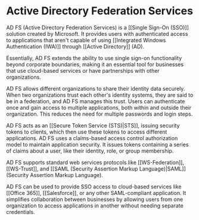 # Active Directory Federation Services

AD FS (Active Directory Federation Services) is a [[Single Sign-On (SSO)]] solution created by Microsoft. It provides users with authenticated access to applications that aren't capable of using [[Integrated Windows Authentication (IWA)]] through [[Active Directory]] (AD). 

Essentially, AD FS extends the ability to use single sign-on functionality beyond corporate boundaries, making it an essential tool for businesses that use cloud-based services or have partnerships with other organizations.

AD FS allows different organizations to share their identity data securely. When two organizations trust each other's identity systems, they are said to be in a federation, and AD FS manages this trust. Users can authenticate once and gain access to multiple applications, both within and outside their organization. This reduces the need for multiple passwords and login steps.

AD FS acts as an [[Secure Token Service (STS)|STS]], issuing security tokens to clients, which then use these tokens to access different applications. AD FS uses a claims-based access control authorization model to maintain application security. It issues tokens containing a series of claims about a user, like their identity, role, or group membership.

AD FS supports standard web services protocols like [[WS-Federation]], [[WS-Trust]], and [[SAML (Security Assertion Markup Language)|SAML]] (Security Assertion Markup Language).

AD FS can be used to provide SSO access to cloud-based services like [[Office 365]], [[Salesforce]], or any other SAML-compliant application. It simplifies collaboration between businesses by allowing users from one organization to access applications in another without needing separate credentials.

